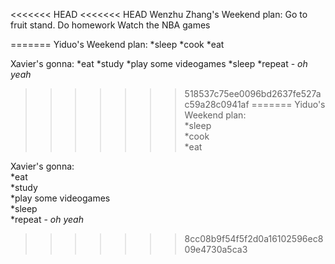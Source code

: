 <<<<<<< HEAD
<<<<<<< HEAD
Wenzhu Zhang's Weekend plan:
Go to fruit stand.
Do homework
Watch the NBA games


=======
Yiduo's Weekend plan:
*sleep
*cook
*eat

Xavier's gonna:
*eat
*study
*play some videogames
*sleep
*repeat - *oh yeah*
>>>>>>> 518537c75ee0096bd2637fe527ac59a28c0941af
=======
Yiduo's Weekend plan:  
*sleep  
*cook  
*eat  

Xavier's gonna:  
*eat  
*study  
*play some videogames  
*sleep  
*repeat - *oh yeah*  
>>>>>>> 8cc08b9f54f5f2d0a16102596ec809e4730a5ca3
